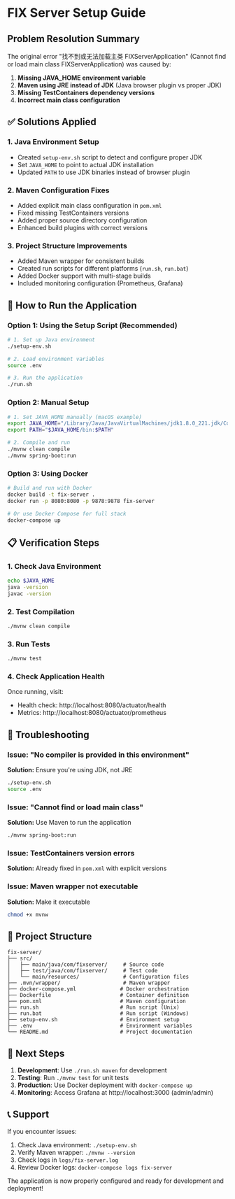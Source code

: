 # FIX Server Setup Guide

## Problem Resolution Summary

The original error "找不到或无法加载主类 FIXServerApplication" (Cannot find or load main class FIXServerApplication) was caused by:

1. **Missing JAVA_HOME environment variable**
2. **Maven using JRE instead of JDK** (Java browser plugin vs proper JDK)
3. **Missing TestContainers dependency versions**
4. **Incorrect main class configuration**

## ✅ Solutions Applied

### 1. Java Environment Setup
- Created `setup-env.sh` script to detect and configure proper JDK
- Set `JAVA_HOME` to point to actual JDK installation
- Updated `PATH` to use JDK binaries instead of browser plugin

### 2. Maven Configuration Fixes
- Added explicit main class configuration in `pom.xml`
- Fixed missing TestContainers versions
- Added proper source directory configuration
- Enhanced build plugins with correct versions

### 3. Project Structure Improvements
- Added Maven wrapper for consistent builds
- Created run scripts for different platforms (`run.sh`, `run.bat`)
- Added Docker support with multi-stage builds
- Included monitoring configuration (Prometheus, Grafana)

## 🚀 How to Run the Application

### Option 1: Using the Setup Script (Recommended)

```bash
# 1. Set up Java environment
./setup-env.sh

# 2. Load environment variables
source .env

# 3. Run the application
./run.sh
```

### Option 2: Manual Setup

```bash
# 1. Set JAVA_HOME manually (macOS example)
export JAVA_HOME="/Library/Java/JavaVirtualMachines/jdk1.8.0_221.jdk/Contents/Home"
export PATH="$JAVA_HOME/bin:$PATH"

# 2. Compile and run
./mvnw clean compile
./mvnw spring-boot:run
```

### Option 3: Using Docker

```bash
# Build and run with Docker
docker build -t fix-server .
docker run -p 8080:8080 -p 9878:9878 fix-server

# Or use Docker Compose for full stack
docker-compose up
```

## 📋 Verification Steps

### 1. Check Java Environment
```bash
echo $JAVA_HOME
java -version
javac -version
```

### 2. Test Compilation
```bash
./mvnw clean compile
```

### 3. Run Tests
```bash
./mvnw test
```

### 4. Check Application Health
Once running, visit:
- Health check: http://localhost:8080/actuator/health
- Metrics: http://localhost:8080/actuator/prometheus

## 🔧 Troubleshooting

### Issue: "No compiler is provided in this environment"
**Solution:** Ensure you're using JDK, not JRE
```bash
./setup-env.sh
source .env
```

### Issue: "Cannot find or load main class"
**Solution:** Use Maven to run the application
```bash
./mvnw spring-boot:run
```

### Issue: TestContainers version errors
**Solution:** Already fixed in `pom.xml` with explicit versions

### Issue: Maven wrapper not executable
**Solution:** Make it executable
```bash
chmod +x mvnw
```

## 📁 Project Structure

```
fix-server/
├── src/
│   ├── main/java/com/fixserver/     # Source code
│   ├── test/java/com/fixserver/     # Test code
│   └── main/resources/              # Configuration files
├── .mvn/wrapper/                    # Maven wrapper
├── docker-compose.yml              # Docker orchestration
├── Dockerfile                      # Container definition
├── pom.xml                         # Maven configuration
├── run.sh                          # Run script (Unix)
├── run.bat                         # Run script (Windows)
├── setup-env.sh                    # Environment setup
├── .env                            # Environment variables
└── README.md                       # Project documentation
```

## 🎯 Next Steps

1. **Development**: Use `./run.sh maven` for development
2. **Testing**: Run `./mvnw test` for unit tests
3. **Production**: Use Docker deployment with `docker-compose up`
4. **Monitoring**: Access Grafana at http://localhost:3000 (admin/admin)

## 📞 Support

If you encounter issues:

1. Check Java environment: `./setup-env.sh`
2. Verify Maven wrapper: `./mvnw --version`
3. Check logs in `logs/fix-server.log`
4. Review Docker logs: `docker-compose logs fix-server`

The application is now properly configured and ready for development and deployment!